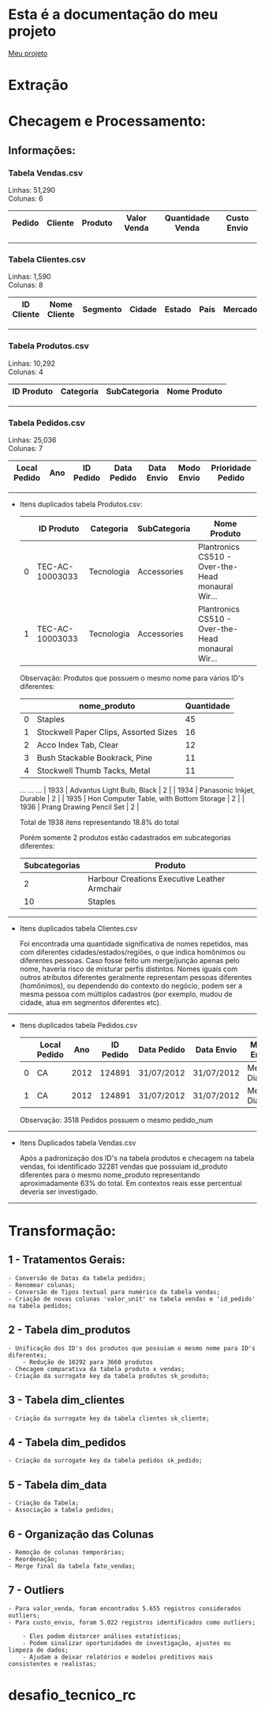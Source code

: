 # Esta é a documentação do meu projeto

[Meu projeto](https://lucasftorres.github.io/desafio_tecnico_rc/)
# Extração


# Checagem e Processamento:

## Informações:


### Tabela Vendas.csv
Linhas: 51,290  
Colunas: 6

| Pedido | Cliente | Produto | Valor Venda | Quantidade Venda | Custo Envio |
|--------|---------|---------|-------------|------------------|-------------|

---

### Tabela Clientes.csv
Linhas: 1,590  
Colunas: 8

| ID Cliente | Nome Cliente | Segmento | Cidade | Estado | País | Mercado | Região |
|------------|--------------|----------|--------|--------|------|---------|--------|

---

### Tabela Produtos.csv
Linhas: 10,292  
Colunas: 4

| ID Produto | Categoria | SubCategoria | Nome Produto |
|------------|-----------|--------------|--------------|

---

### Tabela Pedidos.csv
Linhas: 25,036  
Colunas: 7

| Local Pedido | Ano | ID Pedido | Data Pedido | Data Envio | Modo Envio | Prioridade Pedido |
|--------------|-----|-----------|-------------|------------|------------|------------------|

-----------------------------------------------------------------------------------------

 - Itens duplicados tabela Produtos.csv:

    |   | ID Produto         | Categoria   | SubCategoria | Nome Produto                                           |
    |---|--------------------|-------------|--------------|--------------------------------------------------------|
    | 0 | TEC-AC-10003033    | Tecnologia  | Accessories  | Plantronics CS510 - Over-the-Head monaural Wir...      |
    | 1 | TEC-AC-10003033    | Tecnologia  | Accessories  | Plantronics CS510 - Over-the-Head monaural Wir...      |


    Observação:
    Produtos que possuem o mesmo nome para vários ID's diferentes:

    | | nome_produto |	Quantidade |
    | ------ | ---- | -------- |
    | 0	| Staples	| 45 |
    | 1	| Stockwell Paper Clips, Assorted Sizes	| 16 |
    | 2	| Acco Index Tab, Clear	| 12 |
    | 3	| Bush Stackable Bookrack, Pine	| 11 |
    | 4	| Stockwell Thumb Tacks, Metal	| 11 |
    ...	...	...
    | 1933 | Advantus Light Bulb, Black	| 2 |
    | 1934 | Panasonic Inkjet, Durable | 2 |
    | 1935 | Hon Computer Table, with Bottom Storage | 2 |
    | 1936 | Prang Drawing Pencil Set | 2 |

    Total de 1938 itens representando 18.8% do total

    Porém somente 2 produtos estão cadastrados em subcategorias diferentes:


    | Subcategorias | Produto |
    |------------|--------------------------------------------|
    | 2          | Harbour Creations Executive Leather Armchair|
    | 10         | Staples                                    |



-----------------------------------------------------------------------------------------

- Itens duplicados tabela Clientes.csv
       
    Foi encontrada uma quantidade significativa de nomes repetidos, 
    mas com diferentes cidades/estados/regiões, o que indica homônimos 
    ou diferentes pessoas. Caso fosse feito um merge/junção apenas 
    pelo nome, haveria risco de misturar perfis distintos.
    Nomes iguais com outros atributos diferentes geralmente 
    representam pessoas diferentes (homônimos), ou dependendo do contexto do 
    negócio, podem ser a mesma pessoa com múltiplos cadastros 
    (por exemplo, mudou de cidade, atua em segmentos diferentes etc).

-----------------------------------------------------------------------------------------


 - Itens duplicados tabela Pedidos.csv

    |   | Local Pedido | Ano | ID Pedido | Data Pedido | Data Envio | Modo Envio | Prioridade Pedido |
    |---|--------------|-----|-----------|-------------|------------|------------|------------------|
    | 0 | CA           | 2012| 124891    | 31/07/2012  | 31/07/2012 | Mesmo Dia  | Critico          |
    | 1 | CA           | 2012| 124891    | 31/07/2012  | 31/07/2012 | Mesmo Dia  | Critico          |


    Observação: 3518 Pedidos possuem o mesmo pedido_num


-----------------------------------------------------------------------------------------

 - Itens Duplicados tabela Vendas.csv

    Após a padronização dos ID's na tabela produtos e checagem na tabela vendas, 
    foi identificado 32281 vendas que possuiam id_produto
    diferentes para o mesmo nome_produto representando aproximadamente 63% do total.
    Em contextos reais esse percentual deveria ser investigado.

-----------------------------------------------------------------------------------------

# Transformação:

## 1 - Tratamentos Gerais:
    - Conversão de Datas da tabela pedidos;
    - Renomear colunas;
    - Conversão de Tipos textual para numérico da tabela vendas;
    - Criação de novas colunas 'valor_unit' na tabela vendas e 'id_pedido' na tabela pedidos;
## 2 - Tabela dim_produtos
    - Unificação dos ID's dos produtos que possuiam o mesmo nome para ID's diferentes;
        - Redução de 10292 para 3660 produtos
    - Checagem comparativa da tabela produto x vendas;
    - Criação da surrogate key da tabela produtos sk_produto;
## 3 - Tabela dim_clientes
    - Criação da surrogate key da tabela clientes sk_cliente;
## 4 - Tabela dim_pedidos
    - Criação da surrogate key da tabela pedidos sk_pedido;
## 5 - Tabela dim_data
    - Criação da Tabela;
    - Associação a tabela pedidos;
## 6 - Organização das Colunas
    - Remoção de colunas temporárias;
    - Reordenação;
    - Merge final da tabela fato_vendas;
## 7 - Outliers
    - Para valor_venda, foram encontrados 5.655 registros considerados outliers;
    - Para custo_envio, foram 5.022 registros identificados como outliers;

        - Eles podem distorcer análises estatísticas;
        - Podem sinalizar oportunidades de investigação, ajustes ou limpeza de dados;
        - Ajudam a deixar relatórios e modelos preditivos mais consistentes e realistas;









# desafio_tecnico_rc
